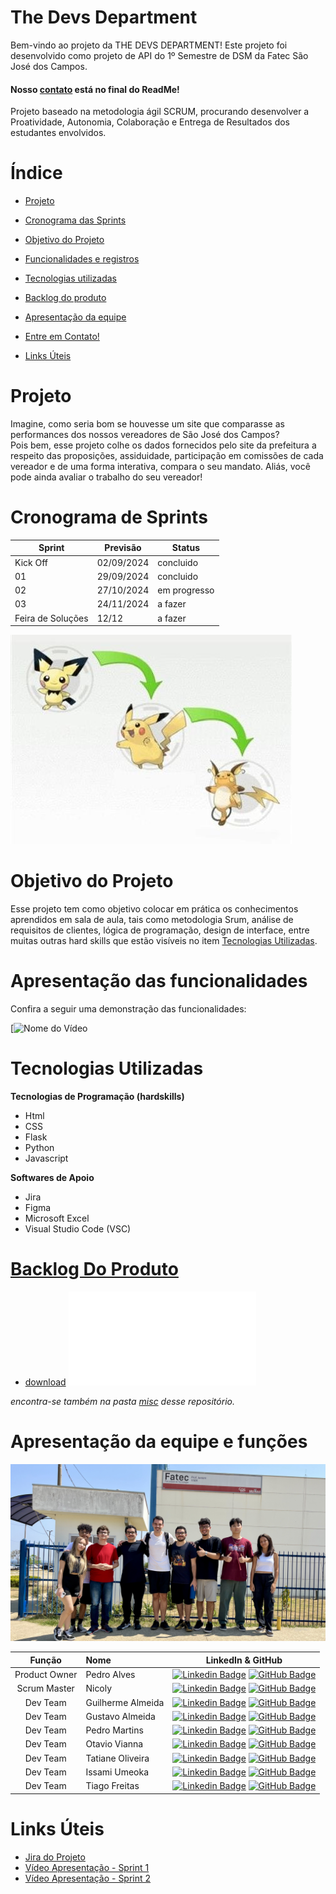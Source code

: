 # The Devs Department

Bem-vindo ao projeto da THE DEVS DEPARTMENT! Este projeto foi desenvolvido como projeto de API do 1º Semestre de DSM da Fatec São José dos Campos.

#### Nosso [contato](#autores) está no final do ReadMe!

Projeto baseado na metodologia ágil SCRUM, procurando desenvolver a Proatividade, Autonomia, Colaboração e Entrega de Resultados dos estudantes envolvidos.

# Índice
* [Projeto](#projeto)
* [Cronograma das Sprints](#cronograma-de-sprints)
* [Objetivo do Projeto](#objetivo-do-projeto)
* [Funcionalidades e registros](#apresentação-das-funcionalidades)
* [Tecnologias utilizadas](#tecnologias-utilizadas)
* [Backlog do produto](#backlog-do-produto)

* [Apresentação da equipe](#apresentação-da-equipe-e-funções)
* [Entre em Contato!](#apresentação-da-equipe-e-funções)
* [Links Úteis](#links-úteis)

# Projeto

Imagine, como seria bom se houvesse um site que comparasse as performances dos nossos vereadores de São José dos Campos?  
Pois bem, esse projeto colhe os dados fornecidos pelo site da prefeitura a respeito das proposições, assiduidade, participação em comissões de cada vereador e de uma forma interativa, compara o seu mandato. Aliás, você pode ainda avaliar o trabalho do seu vereador!  

# Cronograma de Sprints
Sprint | Previsão | Status|
|------|--------|------|
|Kick Off | 02/09/2024 | concluido|
|01 | 29/09/2024 | concluido|
|02|  27/10/2024 | em progresso |
|03| 24/11/2024 | a fazer|
|Feira de Soluções| 12/12 |a fazer |
![Foto do Grupo](misc/imagens/evoluçãoo.jpg)

# Objetivo do Projeto

Esse projeto tem como objetivo colocar em prática os conhecimentos aprendidos em sala de aula, tais como metodologia Srum, análise de requisitos de clientes, lógica de programação, design de interface, entre muitas outras hard skills que estão visíveis no item [Tecnologias Utilizadas](#tecnologias-utilizadas).


# Apresentação das funcionalidades

Confira a seguir uma demonstração das funcionalidades:

[![Nome do Vídeo](https://youtu.be/o4FedTRK9qg?feature=shared)

# Tecnologias Utilizadas

**Tecnologias de Programação (hardskills)**
- Html
- CSS
- Flask
- Python
- Javascript  

**Softwares de Apoio** 
- Jira
- Figma
- Microsoft Excel
- Visual Studio Code (VSC)

# [Backlog Do Produto](misc/backlog.pdf) 
- [download](misc/backlog.pdf)
![](misc/backlog.pdf)

*encontra-se também na pasta [misc](/misc) desse repositório.*

# Apresentação da equipe e funções
![Foto do Grupo](misc/imagens/foto-grupo.jpeg)


|    Função     | Nome                                  |                                                                                                                                                      LinkedIn & GitHub                                                                                                                                                      |
| :-----------: | :------------------------------------ | :-------------------------------------------------------------------------------------------------------------------------------------------------------------------------------------------------------------------------------------------------------------------------------------------------------------------------: |
| Product Owner |   Pedro Alves         |     [![Linkedin Badge](https://img.shields.io/badge/Linkedin-blue?style=flat-square&logo=Linkedin&logoColor=white)](https://www.linkedin.com/in/pedro-alves-579a93140/) [![GitHub Badge](https://img.shields.io/badge/GitHub-111217?style=flat-square&logo=github&logoColor=white)](https://github.com/pphvaz)              |
| Scrum Master  | Nicoly |      [![Linkedin Badge](https://img.shields.io/badge/Linkedin-blue?style=flat-square&logo=Linkedin&logoColor=white)](https://www.linkedin.com/in/nicoly-guedes-dev/) [![GitHub Badge](https://img.shields.io/badge/GitHub-111217?style=flat-square&logo=github&logoColor=white)](https://github.com/nicolygz)     |
| Dev Team   |Guilherme Almeida        |         [![Linkedin Badge](https://img.shields.io/badge/Linkedin-blue?style=flat-square&logo=Linkedin&logoColor=white)](https://www.linkedin.com/in/guilherme-almeida-profile/) [![GitHub Badge](https://img.shields.io/badge/GitHub-111217?style=flat-square&logo=github&logoColor=white)](https://github.com/AlmdGuilherme)        |
|  Dev Team  | Gustavo Almeida   |         [![Linkedin Badge](https://img.shields.io/badge/Linkedin-blue?style=flat-square&logo=Linkedin&logoColor=white)](https://www.linkedin.com/in/gustavo-almeida-camargo/) [![GitHub Badge](https://img.shields.io/badge/GitHub-111217?style=flat-square&logo=github&logoColor=white)](https://github.com/GustavoAC0802)                                              
|  Dev Team  | Pedro Martins              |         [![Linkedin Badge](https://img.shields.io/badge/Linkedin-blue?style=flat-square&logo=Linkedin&logoColor=white)](https://www.linkedin.com/in/pedro-henrique-martins-55a0752a4/) [![GitHub Badge](https://img.shields.io/badge/GitHub-111217?style=flat-square&logo=github&logoColor=white)](https://github.com/pedro-h-martins)     |
|  Dev Team  | Otavio Vianna|   [![Linkedin Badge](https://img.shields.io/badge/Linkedin-blue?style=flat-square&logo=Linkedin&logoColor=white)](https://www.linkedin.com/in/ot%C3%A1vio-vianna-lima-1b26a932a/) [![GitHub Badge](https://img.shields.io/badge/GitHub-111217?style=flat-square&logo=github&logoColor=white)](https://github.com/tuzzooz)   |
|  Dev Team  | Tatiane Oliveira  |         [![Linkedin Badge](https://img.shields.io/badge/Linkedin-blue?style=flat-square&logo=Linkedin&logoColor=white)](https://www.linkedin.com/in/tatiane-oliveira-a66789296/) [![GitHub Badge](https://img.shields.io/badge/GitHub-111217?style=flat-square&logo=github&logoColor=white)](https://github.com/TatianeOliveira8)   |
|  Dev Team  | Issami Umeoka  |         [![Linkedin Badge](https://img.shields.io/badge/Linkedin-blue?style=flat-square&logo=Linkedin&logoColor=white)](https://www.linkedin.com/in/issami-umeoka-786716226/) [![GitHub Badge](https://img.shields.io/badge/GitHub-111217?style=flat-square&logo=github&logoColor=white)](https://github.com/IssamiU)   |
|  Dev Team  | Tiago Freitas  |         [![Linkedin Badge](https://img.shields.io/badge/Linkedin-blue?style=flat-square&logo=Linkedin&logoColor=white)](https://www.linkedin.com/in/tiago-freitas-74730b2a9/) [![GitHub Badge](https://img.shields.io/badge/GitHub-111217?style=flat-square&logo=github&logoColor=white)](https://github.com/tiagow2)   |

# Links Úteis

- [Jira do Projeto](https://guedesdeabreunicoly.atlassian.net/jira/software/projects/SCRUM/boards/1)
- [Vídeo Apresentação - Sprint 1](https://www.youtube.com/watch?v=Mvr1f5ndZ1o)
- [Vídeo Apresentação - Sprint 2](https://www.youtube.com/watch?v=o4FedTRK9qg)
